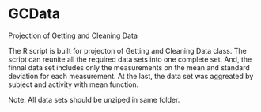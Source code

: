 GCData
======

Projection of Getting and Cleaning Data

The R script is built for projecton of Getting and Cleaning Data class.
The script can reunite all the required data sets into one complete set.
And, the finnal data set includes only the measurements on the mean and standard deviation for each measurement.
At the last, the data set was aggreated by subject and activity with mean function.

Note: All data sets should be unziped in same folder.
